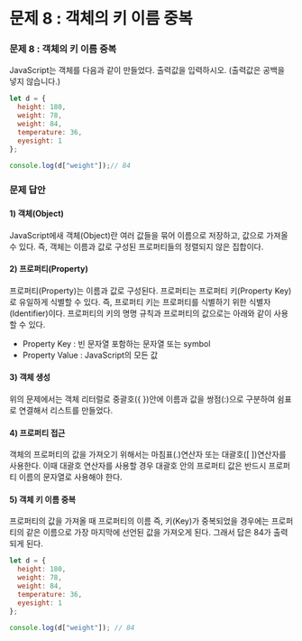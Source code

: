 # 문제 8 : 객체의 키 이름 중복

### 문제 8 : 객체의 키 이름 중복

JavaScript는 객체를 다음과 같이 만들었다. 출력값을 입력하시오. (출력값은 공백을 넣지 않습니다.)

```javascript
let d = {
  height: 180,
  weight: 78,
  weight: 84,
  temperature: 36,
  eyesight: 1
};

console.log(d["weight"]);// 84
```

### 문제 답안

#### 1) 객체(Object)

JavaScript에새 객체(Object)란 여러 값들을 묶어 이름으로 저장하고, 값으로 가져올 수 있다. 즉, 객체는 이름과 값로 구성된 프로퍼티들의 정렬되지 않은 집합이다.&#x20;

#### 2) 프로퍼티(Property)

프로퍼티(Property)는 이름과 값로 구성된다. 프로퍼티는 프로퍼티 키(Property Key)로 유일하게 식별할 수 있다.  즉, 프로퍼티 키는 프로퍼티를 식별하기 위한 식별자(Identifier)이다. 프로퍼티의 키의 명명 규칙과 프로퍼티의 값으로는 아래와 같이 사용할 수 있다.

* Property Key : 빈 문자열 포함하는 문자열 또는 symbol
* Property Value : JavaScript의 모든 값

#### 3) 객체 생성

위의 문제에서는 객체 리터럴로 중괄호({ })안에 이름과 값을 쌍점(:)으로 구분하여 쉼표로 연결해서 리스트를 만들었다. &#x20;

#### 4) 프로퍼티 접근

객체의 프로퍼티의 값을 가져오기 위해서는 마침표(.)연산자 또는 대괄호(\[ ])연산자를 사용한다. 이때 대괄호 연산자를 사용할 경우 대괄호 안의 프로퍼티 값은 반드시 프로퍼티 이름의 문자열로 사용해야 한다.

#### 5) 객체 키 이름 중복

프로퍼티의 값을 가져올 때 프로퍼티의 이름 즉, 키(Key)가 중복되었을 경우에는 프로퍼티의 같은 이름으로 가장 마지막에 선언된 값을 가져오게 된다. 그래서 답은 84가 출력되게 된다.

```javascript
let d = {
  height: 180,
  weight: 78,
  weight: 84,
  temperature: 36,
  eyesight: 1
};

console.log(d["weight"]); // 84
```









